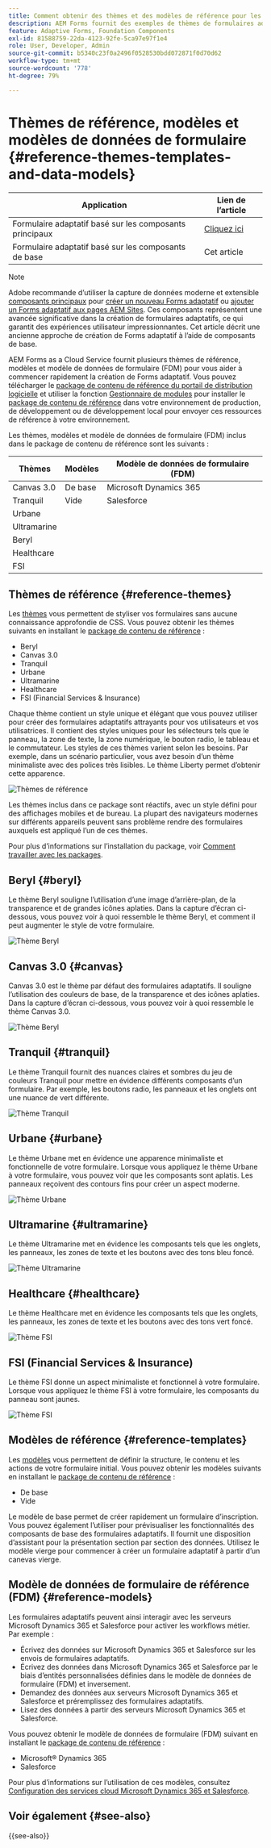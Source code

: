 ```yaml
---
title: Comment obtenir des thèmes et des modèles de référence pour les formulaires AEM ?
description: AEM Forms fournit des exemples de thèmes de formulaires adaptatifs, de modèles et de modèles de données de formulaire pour vous aider à créer rapidement des formulaires.
feature: Adaptive Forms, Foundation Components
exl-id: 81588759-22da-4123-92fe-5ca97e97f1e4
role: User, Developer, Admin
source-git-commit: b5340c23f0a2496f0528530bdd072871f0d70d62
workflow-type: tm+mt
source-wordcount: '778'
ht-degree: 79%

---
```


# Thèmes de référence, modèles et modèles de données de formulaire {#reference-themes-templates-and-data-models}


| Application | Lien de l’article |
| -------- | ---------------------------- |
| Formulaire adaptatif basé sur les composants principaux | [Cliquez ici](https://experienceleague.adobe.com/docs/experience-manager-core-components/using/adaptive-forms/sample-themes-templates-form-data-models-core-components.html?lang=fr) |
| Formulaire adaptatif basé sur les composants de base | Cet article |

>[!NOTE]
>
> Adobe recommande d’utiliser la capture de données moderne et extensible [composants principaux](https://experienceleague.adobe.com/docs/experience-manager-core-components/using/adaptive-forms/introduction.html?lang=fr) pour [créer un nouveau Forms adaptatif](/help/forms/creating-adaptive-form-core-components.md) ou [ajouter un Forms adaptatif aux pages AEM Sites](/help/forms/create-or-add-an-adaptive-form-to-aem-sites-page.md). Ces composants représentent une avancée significative dans la création de formulaires adaptatifs, ce qui garantit des expériences utilisateur impressionnantes. Cet article décrit une ancienne approche de création de Forms adaptatif à l’aide de composants de base.

AEM Forms as a Cloud Service fournit plusieurs thèmes de référence, modèles et modèle de données de formulaire (FDM) pour vous aider à commencer rapidement la création de Forms adaptatif. Vous pouvez télécharger le [package de contenu de référence du portail de distribution logicielle](https://experience.adobe.com/#/downloads/content/software-distribution/en/aemcloud.html?package=/content/software-distribution/en/details.html/content/dam/aemcloud/public/aem-forms-reference-content.ui.content-2.1.0.zip) et utiliser la fonction [Gestionnaire de modules](/help/implementing/developing/tools/package-manager.md) pour installer le [package de contenu de référence](https://experience.adobe.com/#/downloads/content/software-distribution/en/aemcloud.html?package=/content/software-distribution/en/details.html/content/dam/aemcloud/public/aem-forms-reference-content.ui.content-2.1.0.zip) dans votre environnement de production, de développement ou de développement local pour envoyer ces ressources de référence à votre environnement.

Les thèmes, modèles et modèle de données de formulaire (FDM) inclus dans le package de contenu de référence sont les suivants :


| Thèmes | Modèles | Modèle de données de formulaire (FDM) |
---------|----------|---------
| Canvas 3.0 | De base | Microsoft Dynamics 365 |
| Tranquil | Vide | Salesforce |
| Urbane |   |  |
| Ultramarine |  |  |
| Beryl |  |  |
| Healthcare |  |   |
| FSI |   |   |

## Thèmes de référence {#reference-themes}

Les [thèmes](/help/forms/themes.md) vous permettent de styliser vos formulaires sans aucune connaissance approfondie de CSS. Vous pouvez obtenir les thèmes suivants en installant le [package de contenu de référence](https://experience.adobe.com/#/downloads/content/software-distribution/en/aemcloud.html?package=/content/software-distribution/en/details.html/content/dam/aemcloud/public/aem-forms-reference-content.ui.content-2.1.0.zip) :

* Beryl
* Canvas 3.0
* Tranquil
* Urbane
* Ultramarine
* Healthcare
* FSI (Financial Services &amp; Insurance)

Chaque thème contient un style unique et élégant que vous pouvez utiliser pour créer des formulaires adaptatifs attrayants pour vos utilisateurs et vos utilisatrices. Il contient des styles uniques pour les sélecteurs tels que le panneau, la zone de texte, la zone numérique, le bouton radio, le tableau et le commutateur. Les styles de ces thèmes varient selon les besoins. Par exemple, dans un scénario particulier, vous avez besoin d’un thème minimaliste avec des polices très lisibles. Le thème Liberty permet d’obtenir cette apparence.

![Thèmes de référence](assets/ref-themes.png)

Les thèmes inclus dans ce package sont réactifs, avec un style défini pour des affichages mobiles et de bureau. La plupart des navigateurs modernes sur différents appareils peuvent sans problème rendre des formulaires auxquels est appliqué l’un de ces thèmes.

Pour plus d’informations sur l’installation du package, voir [Comment travailler avec les packages](/help/implementing/developing/tools/package-manager.md).

## Beryl {#beryl}

Le thème Beryl souligne l’utilisation d’une image d’arrière-plan, de la transparence et de grandes icônes aplaties. Dans la capture d’écran ci-dessous, vous pouvez voir à quoi ressemble le thème Beryl, et comment il peut augmenter le style de votre formulaire.

![Thème Beryl](assets/beryl.png)

## Canvas 3.0 {#canvas}

Canvas 3.0 est le thème par défaut des formulaires adaptatifs. Il souligne l’utilisation des couleurs de base, de la transparence et des icônes aplaties. Dans la capture d’écran ci-dessous, vous pouvez voir à quoi ressemble le thème Canvas 3.0.

![Thème Beryl](assets/canvas.png)


## Tranquil {#tranquil}

Le thème Tranquil fournit des nuances claires et sombres du jeu de couleurs Tranquil pour mettre en évidence différents composants d’un formulaire. Par exemple, les boutons radio, les panneaux et les onglets ont une nuance de vert différente.

![Thème Tranquil](assets/tranquil.png)


## Urbane {#urbane}

Le thème Urbane met en évidence une apparence minimaliste et fonctionnelle de votre formulaire. Lorsque vous appliquez le thème Urbane à votre formulaire, vous pouvez voir que les composants sont aplatis. Les panneaux reçoivent des contours fins pour créer un aspect moderne.

![Thème Urbane](assets/urbane.png)


## Ultramarine {#ultramarine}

Le thème Ultramarine met en évidence les composants tels que les onglets, les panneaux, les zones de texte et les boutons avec des tons bleu foncé.

![Thème Ultramarine](assets/ultramarine.png)

## Healthcare {#healthcare}

Le thème Healthcare met en évidence les composants tels que les onglets, les panneaux, les zones de texte et les boutons avec des tons vert foncé.

![Thème FSI](assets/healthcare.png)


## FSI (Financial Services &amp; Insurance)

Le thème FSI donne un aspect minimaliste et fonctionnel à votre formulaire. Lorsque vous appliquez le thème FSI à votre formulaire, les composants du panneau sont jaunes.

![Thème FSI](assets/fsi.png)

## Modèles de référence {#reference-templates}


Les [modèles](/help/forms/themes.md) vous permettent de définir la structure, le contenu et les actions de votre formulaire initial. Vous pouvez obtenir les modèles suivants en installant le [package de contenu de référence](https://experience.adobe.com/#/downloads/content/software-distribution/en/aemcloud.html?package=/content/software-distribution/en/details.html/content/dam/aemcloud/public/aem-forms-reference-content.ui.content-2.1.0.zip) :

* De base
* Vide

Le modèle de base permet de créer rapidement un formulaire d’inscription. Vous pouvez également l’utiliser pour prévisualiser les fonctionnalités des composants de base des formulaires adaptatifs. Il fournit une disposition d’assistant pour la présentation section par section des données. Utilisez le modèle vierge pour commencer à créer un formulaire adaptatif à partir d’un canevas vierge.


## Modèle de données de formulaire de référence (FDM) {#reference-models}

Les formulaires adaptatifs peuvent ainsi interagir avec les serveurs Microsoft Dynamics 365 et Salesforce pour activer les workflows métier. Par exemple :

* Écrivez des données sur Microsoft Dynamics 365 et Salesforce sur les envois de formulaires adaptatifs.
* Écrivez des données dans Microsoft Dynamics 365 et Salesforce par le biais d’entités personnalisées définies dans le modèle de données de formulaire (FDM) et inversement.
* Demandez des données aux serveurs Microsoft Dynamics 365 et Salesforce et préremplissez des formulaires adaptatifs.
* Lisez des données à partir des serveurs Microsoft Dynamics 365 et Salesforce.

Vous pouvez obtenir le modèle de données de formulaire (FDM) suivant en installant le [package de contenu de référence](https://experience.adobe.com/#/downloads/content/software-distribution/en/aemcloud.html?package=/content/software-distribution/en/details.html/content/dam/aemcloud/public/aem-forms-reference-content.ui.content-2.1.0.zip) :

* Microsoft® Dynamics 365
* Salesforce

Pour plus d’informations sur l’utilisation de ces modèles, consultez [Configuration des services cloud Microsoft Dynamics 365 et Salesforce](https://experienceleague.adobe.com/docs/experience-manager-cloud-service/content/forms/integrate/use-form-data-model/configure-msdynamics-salesforce.html?lang=fr#configure-dynamics-cloud-service).


## Voir également {#see-also}

{{see-also}}